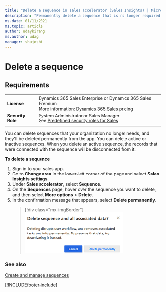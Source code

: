 ```yaml
---
title: "Delete a sequence in sales accelerator (Sales Insights) | MicrosoftDocs"
description: "Permanently delete a sequence that is no longer required in your organization and disconnect records from it."
ms.date: 01/11/2021
ms.topic: article
author: udaykirang
ms.author: udag
manager: shujoshi
---
```

# Delete a sequence 

## Requirements
|  | |
|-----------------------|---------|
| **License** | Dynamics 365 Sales Enterprise or Dynamics 365 Sales Premium <br>More information: [Dynamics 365 Sales pricing](https://dynamics.microsoft.com/sales/pricing/) |
| **Security Role** | System Administrator or Sales Manager <br>  See [Predefined security roles for Sales](security-roles-for-sales.md)|
|||

You can delete sequences that your organization no longer needs, and they'll be deleted permanently from the app. You can delete active or inactive sequences. When you delete an active sequence, the records that were connected with the sequence will be disconnected from it.

**To delete a sequence**

1. Sign in to your sales app.   
2. Go to **Change area** in the lower-left corner of the page and select **Sales Insights settings**.   
3. Under **Sales accelerator**, select **Sequence**.        
4. On the **Sequences** page, hover over the sequence you want to delete, and then select **More options** > **Delete**.   
5. In the confirmation message that appears, select **Delete permanently**.    
    > [!div class="mx-imgBorder"]
    > ![Confirmation message for deleting a sequence](media/sequence-delete-confirmation-message.png "Confirmation message for deleting a sequence")

### See also

[Create and manage sequences](create-manage-sequences.md)


[!INCLUDE[footer-include](../includes/footer-banner.md)]
